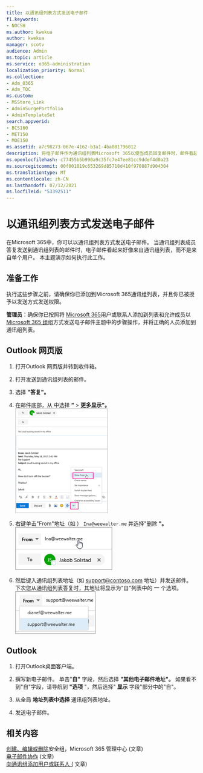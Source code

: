 ```yaml
---
title: 以通讯组列表方式发送电子邮件
f1.keywords:
- NOCSH
ms.author: kwekua
author: kwekua
manager: scotv
audience: Admin
ms.topic: article
ms.service: o365-administration
localization_priority: Normal
ms.collection:
- Adm_O365
- Adm_TOC
ms.custom:
- MSStore_Link
- AdminSurgePortfolio
- AdminTemplateSet
search.appverid:
- BCS160
- MET150
- MOE150
ms.assetid: a7c98273-067e-4162-b3a1-4ba081796012
description: 将电子邮件作为通讯组列表Microsoft 365以便当成员回复邮件时，邮件看起来好像来自通讯组列表。
ms.openlocfilehash: c77455b5b990a9c35fc7e47ee81cc9ddef4d0a23
ms.sourcegitcommit: 00f001019c653269d85718d410f970887d904304
ms.translationtype: MT
ms.contentlocale: zh-CN
ms.lasthandoff: 07/12/2021
ms.locfileid: "53392511"
---
```

# <a name="send-email-as-a-distribution-list"></a>以通讯组列表方式发送电子邮件

在Microsoft 365中，你可以以通讯组列表方式发送电子邮件。 当通讯组列表成员答复发送到通讯组列表的邮件时，电子邮件看起来好像来自通讯组列表，而不是来自单个用户。 本主题演示如何执行此工作。
  
## <a name="before-you-begin"></a>准备工作

执行这些步骤之前，请确保你已添加到Microsoft 365通讯组列表，并且你已被授予以发送方式发送权限。
  
 **管理员**：确保你已按照将 [Microsoft 365](../email/add-user-or-contact-to-distribution-list.md)用户或联系人添加到列表和允许成员以 [Microsoft 365 组](../../solutions/allow-members-to-send-as-or-send-on-behalf-of-group.md#allow-members-to-send-email-as-a-group)组方式发送电子邮件主题中的步骤操作，并将正确的人员添加到通讯组列表。
  
## <a name="outlook-on-the-web"></a>Outlook 网页版

1. 打开Outlook 网页版并转到收件箱。 
    
2. 打开发送到通讯组列表的邮件。 
    
3. 选择 **"答复"。** 
    
4. 在邮件底部，从 中选择 **"** \> **更多显示"。**<br/> ![选择"更多"，然后选择"显示自"](../../media/534f13b7-9f15-48ea-8835-ea2ed1863ece.png)
  
5. 右键单击"From"地址（如 ） `Ina@weewalter.me` 并选择"删除 **"。**<br/> ![删除 FROM 别名](../../media/9b8d8e8f-dc46-499c-89bd-0a480603bf1f.png)
  
6. 然后键入通讯组列表地址（如 support@contoso.com 地址）并发送邮件。 下次您从通讯组列表答复时，其地址将显示为"自"列表中的 **一** 个选项。<br/>![显示共享邮箱的别名](../../media/f7632a9a-9cab-446c-9e37-23ef50c5b975.png)

## <a name="outlook"></a>Outlook

1. 打开Outlook桌面客户端。

2. 撰写新电子邮件。 单击"**自"** 字段，然后选择 **"其他电子邮件地址"。** 如果看不到"自"字段，请导航到 **"选项** "，然后选择" **显示** 字段"部分中的"自"。

3. 从全局 **地址列表中选择** 通讯组列表地址。

4. 发送电子邮件。

## <a name="related-content"></a>相关内容

[创建、编辑或删除](../email/create-edit-or-delete-a-security-group.md)安全组，Microsoft 365 管理中心 (文章) \
[电子邮件协作](../email/email-collaboration.md) (文章) \
[向通讯组添加用户或联系人 (](../email/add-user-or-contact-to-distribution-list.md) 文章) 